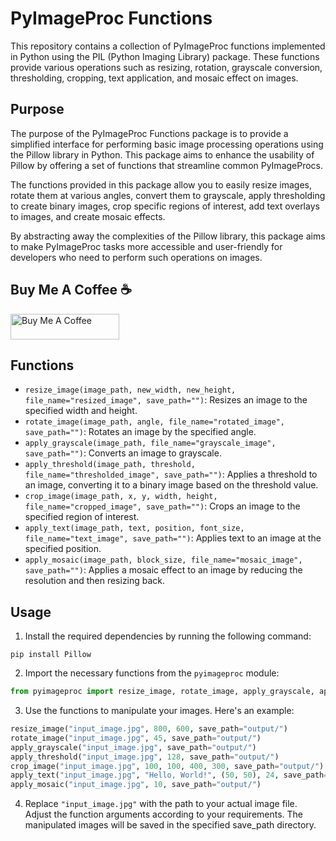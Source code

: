 # PyImageProc Functions

This repository contains a collection of PyImageProc functions implemented in Python using the PIL (Python Imaging Library) package. These functions provide various operations such as resizing, rotation, grayscale conversion, thresholding, cropping, text application, and mosaic effect on images.

## Purpose

The purpose of the PyImageProc Functions package is to provide a simplified interface for performing basic image processing operations using the Pillow library in Python. This package aims to enhance the usability of Pillow by offering a set of functions that streamline common PyImageProcs.

The functions provided in this package allow you to easily resize images, rotate them at various angles, convert them to grayscale, apply thresholding to create binary images, crop specific regions of interest, add text overlays to images, and create mosaic effects.

By abstracting away the complexities of the Pillow library, this package aims to make PyImageProc tasks more accessible and user-friendly for developers who need to perform such operations on images.


## Buy Me A Coffee ☕️

<a href="https://www.buymeacoffee.com/altaysakarya" target="_blank"><img src="https://cdn.buymeacoffee.com/buttons/default-orange.png" alt="Buy Me A Coffee" height="41" width="174"></a>


## Functions

- `resize_image(image_path, new_width, new_height, file_name="resized_image", save_path="")`: Resizes an image to the specified width and height.
- `rotate_image(image_path, angle, file_name="rotated_image", save_path="")`: Rotates an image by the specified angle.
- `apply_grayscale(image_path, file_name="grayscale_image", save_path="")`: Converts an image to grayscale.
- `apply_threshold(image_path, threshold, file_name="thresholded_image", save_path="")`: Applies a threshold to an image, converting it to a binary image based on the threshold value.
- `crop_image(image_path, x, y, width, height, file_name="cropped_image", save_path="")`: Crops an image to the specified region of interest.
- `apply_text(image_path, text, position, font_size, file_name="text_image", save_path="")`: Applies text to an image at the specified position.
- `apply_mosaic(image_path, block_size, file_name="mosaic_image", save_path="")`: Applies a mosaic effect to an image by reducing the resolution and then resizing back.

## Usage

1. Install the required dependencies by running the following command:

```
pip install Pillow
```


2. Import the necessary functions from the `pyimageproc` module:
```python
from pyimageproc import resize_image, rotate_image, apply_grayscale, apply_threshold, crop_image, apply_text, apply_mosaic
```

3. Use the functions to manipulate your images. Here's an example:

```python
resize_image("input_image.jpg", 800, 600, save_path="output/")
rotate_image("input_image.jpg", 45, save_path="output/")
apply_grayscale("input_image.jpg", save_path="output/")
apply_threshold("input_image.jpg", 128, save_path="output/")
crop_image("input_image.jpg", 100, 100, 400, 300, save_path="output/")
apply_text("input_image.jpg", "Hello, World!", (50, 50), 24, save_path="output/")
apply_mosaic("input_image.jpg", 10, save_path="output/")
```

4. Replace `"input_image.jpg"` with the path to your actual image file. Adjust the function arguments according to your requirements. The manipulated images will be saved in the specified save_path directory.

